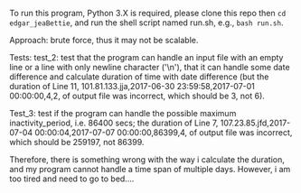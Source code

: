 To run this program, Python 3.X is required, please clone this repo then `cd edgar_jeaBettie`, and run the shell script
named run.sh, e.g., `bash run.sh`.

Approach: brute force, thus it may not be scalable.

Tests:
test_2: test that the program can handle an input file with an empty line or a line with only newline character ('\n'),
that it can handle some date difference and calculate duration of time with date difference (but the duration of
Line 11, 101.81.133.jja,2017-06-30 23:59:58,2017-07-01 00:00:00,4,2, of output file was incorrect, which should be 3,
not 6).

Test_3: test if the program can handle the possible maximum inactivity_period, i.e. 86400 secs; the duration of
Line 7, 107.23.85.jfd,2017-07-04 00:00:04,2017-07-07 00:00:00,86399,4, of output file was incorrect, which should be
259197, not 86399.

Therefore, there is something wrong with the way i calculate the duration, and my program cannot handle a time span of
multiple days.  However, i am too tired and need to go to bed....

